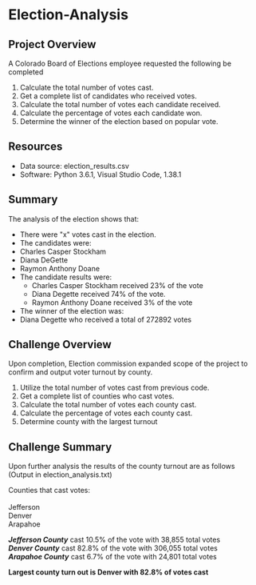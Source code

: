 # Election-Analysis

## Project Overview
A Colorado Board of Elections employee requested the following be completed

1. Calculate the total number of votes cast.
2. Get a complete list of candidates who received votes.
3. Calculate the total number of votes each candidate received.
4. Calculate the percentage of votes each candidate won.
5. Determine the winner of the election based on popular vote.

## Resources
- Data source: election_results.csv
- Software: Python 3.6.1, Visual Studio Code, 1.38.1

## Summary
The analysis of the election shows that:
- There were "x" votes cast in the election.
- The candidates were:
- Charles Casper Stockham
- Diana DeGette
- Raymon Anthony Doane
- The candidate results were:
  - Charles Casper Stockham received 23% of the vote
  - Diana Degette received 74% of the vote.
  - Raymon Anthony Doane received 3% of the vote
- The winner of the election was:
 - Diana Degette who received a total of 272892 votes
 
 ## Challenge Overview
 Upon completion, Election commission expanded scope of the project to confirm and output voter turnout by county.


1. Utilize the total number of votes cast from previous code.
2. Get a complete list of counties who cast votes.
3. Calculate the total number of votes each county cast.
4. Calculate the percentage of votes each county cast.
5. Determine county with the largest turnout

 ## Challenge Summary
Upon further analysis the results of the county turnout are as follows (Output in election_analysis.txt)

Counties that cast votes:</br>  
Jefferson </br> 
Denver</br> 
Arapahoe</br>

***Jefferson County*** cast 10.5% of the vote with 38,855 total votes</br>
***Denver County*** cast 82.8% of the vote with 306,055 total votes</br>
***Arapahoe County*** cast 6.7% of the vote with 24,801 total votes</br>

**Largest county turn out is Denver with 82.8% of votes cast**
